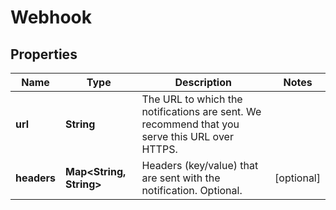 
# Webhook

## Properties
Name | Type | Description | Notes
------------ | ------------- | ------------- | -------------
**url** | **String** | The URL to which the notifications are sent. We recommend that you serve this URL over HTTPS. | 
**headers** | **Map&lt;String, String&gt;** | Headers (key/value) that are sent with the notification. Optional. |  [optional]



